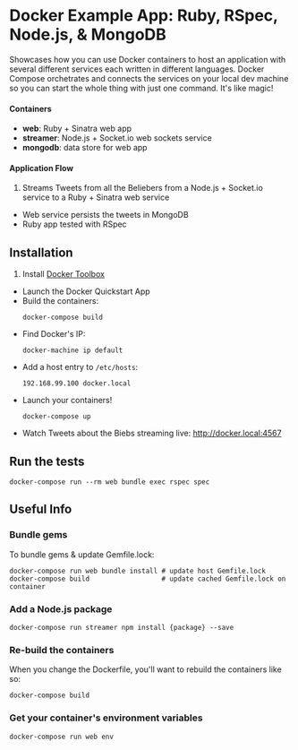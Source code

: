# Docker Example App: Ruby, RSpec, Node.js, & MongoDB
Showcases how you can use Docker containers to host an application with
several different services each written in different languages.
Docker Compose orchetrates and connects the services on your local dev machine
so you can start the whole thing with just one command.  It's like magic!

#### Containers
* **web**: Ruby + Sinatra web app
* **streamer**: Node.js + Socket.io web sockets service
* **mongodb**: data store for web app

#### Application Flow

1. Streams Tweets from all the Beliebers from a Node.js + Socket.io service to a Ruby + Sinatra web service
* Web service persists the tweets in MongoDB
* Ruby app tested with RSpec

## Installation
1. Install [Docker Toolbox](https://www.docker.com/products/docker-toolbox)
* Launch the Docker Quickstart App
* Build the containers:
  ```
  docker-compose build
  ```
* Find Docker's IP:
  ```
  docker-machine ip default
  ```
* Add a host entry to `/etc/hosts`:
  ```
  192.168.99.100 docker.local
  ```
* Launch your containers!
  ```
  docker-compose up
  ```
* Watch Tweets about the Biebs streaming live: http://docker.local:4567

## Run the tests
```
docker-compose run --rm web bundle exec rspec spec
```

## Useful Info
### Bundle gems
To bundle gems & update Gemfile.lock:
```
docker-compose run web bundle install # update host Gemfile.lock
docker-compose build                  # update cached Gemfile.lock on container
```

### Add a Node.js package
```
docker-compose run streamer npm install {package} --save
```


### Re-build the containers
When you change the Dockerfile, you'll want to rebuild the containers like so:
```
docker-compose build
```

### Get your container's environment variables
```
docker-compose run web env
```
